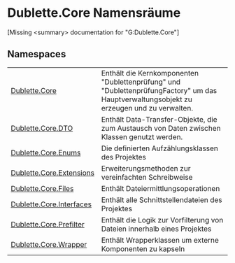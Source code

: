 # Dublette.Core Namensräume


\[Missing &lt;summary&gt; documentation for "G:Dublette.Core"\]



## Namespaces
<table>
<tr>
<td><a href="N_Dublette_Core.md">Dublette.Core</a></td>
<td>Enthält die Kernkomponenten "Dublettenprüfung" und "DublettenprüfungFactory" um das Hauptverwaltungsobjekt zu erzeugen und zu verwalten.</td></tr>
<tr>
<td><a href="N_Dublette_Core_DTO.md">Dublette.Core.DTO</a></td>
<td>Enthält Data-Transfer-Objekte, die zum Austausch von Daten zwischen Klassen genutzt werden.</td></tr>
<tr>
<td><a href="N_Dublette_Core_Enums.md">Dublette.Core.Enums</a></td>
<td>Die definierten Aufzählungsklassen des Projektes</td></tr>
<tr>
<td><a href="N_Dublette_Core_Extensions.md">Dublette.Core.Extensions</a></td>
<td>Erweiterungsmethoden zur vereinfachten Schreibweise</td></tr>
<tr>
<td><a href="N_Dublette_Core_Files.md">Dublette.Core.Files</a></td>
<td>Enthält Dateiermittlungsoperationen</td></tr>
<tr>
<td><a href="N_Dublette_Core_Interfaces.md">Dublette.Core.Interfaces</a></td>
<td>Enthält alle Schnittstellendateien des Projektes</td></tr>
<tr>
<td><a href="N_Dublette_Core_Prefilter.md">Dublette.Core.Prefilter</a></td>
<td>Enthält die Logik zur Vorfilterung von Dateien innerhalb eines Projektes</td></tr>
<tr>
<td><a href="N_Dublette_Core_Wrapper.md">Dublette.Core.Wrapper</a></td>
<td>Enthält Wrapperklassen um externe Komponenten zu kapseln</td></tr>
</table>